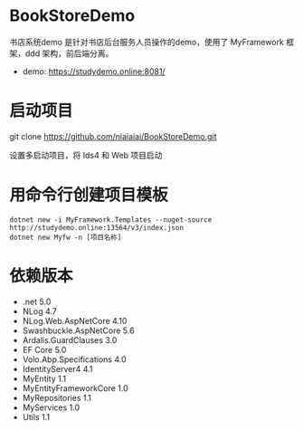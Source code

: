 # BookStoreDemo
书店系统demo 是针对书店后台服务人员操作的demo，使用了 MyFramework 框架，ddd 架构，前后端分离。
* demo: https://studydemo.online:8081/

# 启动项目
git clone https://github.com/niaiaiai/BookStoreDemo.git

设置多启动项目，将 Ids4 和 Web 项目启动

# 用命令行创建项目模板
    dotnet new -i MyFramework.Templates --nuget-source http://studydemo.online:13564/v3/index.json
    dotnet new Myfw -n [项目名称]

# 依赖版本
* .net 5.0
* NLog 4.7
* NLog.Web.AspNetCore 4.10
* Swashbuckle.AspNetCore 5.6
* Ardalis.GuardClauses 3.0
* EF Core 5.0
* Volo.Abp.Specifications 4.0
* IdentityServer4 4.1
* MyEntity 1.1
* MyEntityFrameworkCore 1.0
* MyRepositories 1.1
* MyServices 1.0
* Utils 1.1
